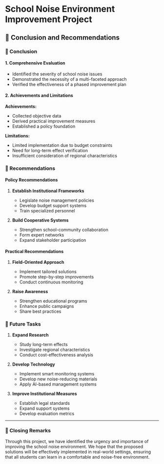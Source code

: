 # School Noise Environment Improvement Project

## 📝 Conclusion and Recommendations

### 📑 Conclusion
#### 1. Comprehensive Evaluation
- Identified the severity of school noise issues
- Demonstrated the necessity of a multi-faceted approach
- Verified the effectiveness of a phased improvement plan

#### 2. Achievements and Limitations
**Achievements:**
- Collected objective data
- Derived practical improvement measures
- Established a policy foundation

**Limitations:**
- Limited implementation due to budget constraints
- Need for long-term effect verification
- Insufficient consideration of regional characteristics

### 💭 Recommendations

#### **Policy Recommendations**
1. **Establish Institutional Frameworks**
   - Legislate noise management policies
   - Develop budget support systems
   - Train specialized personnel
   
2. **Build Cooperative Systems**
   - Strengthen school-community collaboration
   - Form expert networks
   - Expand stakeholder participation

#### **Practical Recommendations**
1. **Field-Oriented Approach**
   - Implement tailored solutions
   - Promote step-by-step improvements
   - Conduct continuous monitoring
   
2. **Raise Awareness**
   - Strengthen educational programs
   - Enhance public campaigns
   - Share best practices

### 🎯 Future Tasks
1. **Expand Research**
   - Study long-term effects
   - Investigate regional characteristics
   - Conduct cost-effectiveness analysis

2. **Develop Technology**
   - Implement smart monitoring systems
   - Develop new noise-reducing materials
   - Apply AI-based management systems

3. **Improve Institutional Measures**
   - Establish legal standards
   - Expand support systems
   - Develop evaluation metrics

---
### 💌 Closing Remarks

Through this project, we have identified the urgency and importance of improving the school noise environment. We hope that the proposed solutions will be effectively implemented in real-world settings, ensuring that all students can learn in a comfortable and noise-free environment.
